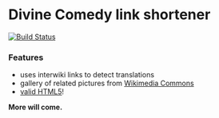 # Divine Comedy link shortener

[![Build Status](https://api.travis-ci.org/ricordisamoa/dvncmd.png?branch=master)](https://travis-ci.org/ricordisamoa/dvncmd)

### Features
* uses interwiki links to detect translations
* gallery of related pictures from [Wikimedia Commons](//commons.wikimedia.org)
* [valid HTML5](http://validator.w3.org/check?uri=http%3A%2F%2Fdvncmd.tk%2Fi1%2C1-3)!

__More will come.__
